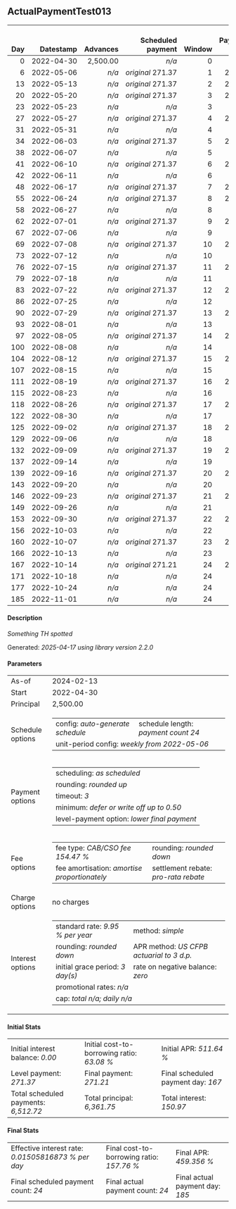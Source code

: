 <h2>ActualPaymentTest013</h2>
<table>
    <thead style="vertical-align: bottom;">
        <th style="text-align: right;">Day</th>
        <th style="text-align: right;">Datestamp</th>
        <th style="text-align: right;">Advances</th>
        <th style="text-align: right;">Scheduled payment</th>
        <th style="text-align: right;">Window</th>
        <th style="text-align: right;">Payment due</th>
        <th style="text-align: right;">Actual payments</th>
        <th style="text-align: right;">Generated payment</th>
        <th style="text-align: right;">Net effect</th>
        <th style="text-align: right;">Payment status</th>
        <th style="text-align: right;">Balance status</th>
        <th style="text-align: right;">Simple interest</th>
        <th style="text-align: right;">New interest</th>
        <th style="text-align: right;">New charges</th>
        <th style="text-align: right;">Principal portion</th>
        <th style="text-align: right;">Fee portion</th>
        <th style="text-align: right;">Interest portion</th>
        <th style="text-align: right;">Charges portion</th>
        <th style="text-align: right;">Fee rebate</th>
        <th style="text-align: right;">Principal balance</th>
        <th style="text-align: right;">Fee balance</th>
        <th style="text-align: right;">Interest balance</th>
        <th style="text-align: right;">Charges balance</th>
        <th style="text-align: right;">Settlement figure</th>
        <th style="text-align: right;">Fee rebate if&nbsp;settled</th>
    </thead>
    <tr style="text-align: right;">
        <td class="ci00">0</td>
        <td class="ci01" style="white-space: nowrap;">2022-04-30</td>
        <td class="ci02">2,500.00</td>
        <td class="ci03" style="white-space: nowrap;"><i>n/a<i></td>
        <td class="ci04">0</td>
        <td class="ci05">0.00</td>
        <td class="ci06"><i>n/a</i></td>
        <td class="ci07"><i>n/a</i></td>
        <td class="ci08">0.00</td>
        <td class="ci09"><i>none&nbsp;scheduled</i></td>
        <td class="ci10">open</td>
        <td class="ci11">0.0000</td>
        <td class="ci12">0.0000</td>
        <td class="ci13"><i>n/a</i></td>
        <td class="ci14">0.00</td>
        <td class="ci15">0.00</td>
        <td class="ci16">0.00</td>
        <td class="ci17">0.00</td>
        <td class="ci18">0.00</td>
        <td class="ci19">2,500.00</td>
        <td class="ci20">3,861.75</td>
        <td class="ci21">0.0000</td>
        <td class="ci22">0.00</td>
        <td class="ci23">6,361.75</td>
        <td class="ci24">3,861.75</td>
    </tr>
    <tr style="text-align: right;">
        <td class="ci00">6</td>
        <td class="ci01" style="white-space: nowrap;">2022-05-06</td>
        <td class="ci02"><i>n/a</i></td>
        <td class="ci03" style="white-space: nowrap;"><i>original</i> 271.37</td>
        <td class="ci04">1</td>
        <td class="ci05">271.37</td>
        <td class="ci06"><i>n/a</i></td>
        <td class="ci07"><i>n/a</i></td>
        <td class="ci08">0.00</td>
        <td class="ci09"><i>missed&nbsp;payment</i></td>
        <td class="ci10">open</td>
        <td class="ci11">10.4054</td>
        <td class="ci12">10.4054</td>
        <td class="ci13"><i>n/a</i></td>
        <td class="ci14">0.00</td>
        <td class="ci15">0.00</td>
        <td class="ci16">0.00</td>
        <td class="ci17">0.00</td>
        <td class="ci18">0.00</td>
        <td class="ci19">2,500.00</td>
        <td class="ci20">3,861.75</td>
        <td class="ci21">10.4054</td>
        <td class="ci22">0.00</td>
        <td class="ci23">2,649.14</td>
        <td class="ci24">3,723.01</td>
    </tr>
    <tr style="text-align: right;">
        <td class="ci00">13</td>
        <td class="ci01" style="white-space: nowrap;">2022-05-13</td>
        <td class="ci02"><i>n/a</i></td>
        <td class="ci03" style="white-space: nowrap;"><i>original</i> 271.37</td>
        <td class="ci04">2</td>
        <td class="ci05">271.37</td>
        <td class="ci06"><i>confirmed</i>&nbsp;271.37</td>
        <td class="ci07"><i>n/a</i></td>
        <td class="ci08">271.37</td>
        <td class="ci09"><i>payment&nbsp;made</i></td>
        <td class="ci10">open</td>
        <td class="ci11">12.1396</td>
        <td class="ci12">12.1396</td>
        <td class="ci13"><i>n/a</i></td>
        <td class="ci14">97.78</td>
        <td class="ci15">151.05</td>
        <td class="ci16">22.54</td>
        <td class="ci17">0.00</td>
        <td class="ci18">0.00</td>
        <td class="ci19">2,402.22</td>
        <td class="ci20">3,710.70</td>
        <td class="ci21">0.0000</td>
        <td class="ci22">0.00</td>
        <td class="ci23">2,551.78</td>
        <td class="ci24">3,561.14</td>
    </tr>
    <tr style="text-align: right;">
        <td class="ci00">20</td>
        <td class="ci01" style="white-space: nowrap;">2022-05-20</td>
        <td class="ci02"><i>n/a</i></td>
        <td class="ci03" style="white-space: nowrap;"><i>original</i> 271.37</td>
        <td class="ci04">3</td>
        <td class="ci05">271.37</td>
        <td class="ci06"><i>n/a</i></td>
        <td class="ci07"><i>n/a</i></td>
        <td class="ci08">0.00</td>
        <td class="ci09"><i>paid&nbsp;later&nbsp;in&nbsp;full</i></td>
        <td class="ci10">open</td>
        <td class="ci11">11.6648</td>
        <td class="ci12">11.6648</td>
        <td class="ci13"><i>n/a</i></td>
        <td class="ci14">0.00</td>
        <td class="ci15">0.00</td>
        <td class="ci16">0.00</td>
        <td class="ci17">0.00</td>
        <td class="ci18">0.00</td>
        <td class="ci19">2,402.22</td>
        <td class="ci20">3,710.70</td>
        <td class="ci21">11.6648</td>
        <td class="ci22">0.00</td>
        <td class="ci23">2,725.31</td>
        <td class="ci24">3,399.27</td>
    </tr>
    <tr style="text-align: right;">
        <td class="ci00">23</td>
        <td class="ci01" style="white-space: nowrap;">2022-05-23</td>
        <td class="ci02"><i>n/a</i></td>
        <td class="ci03" style="white-space: nowrap;"><i>n/a<i></td>
        <td class="ci04">3</td>
        <td class="ci05">0.00</td>
        <td class="ci06"><i>confirmed</i>&nbsp;271.37</td>
        <td class="ci07"><i>n/a</i></td>
        <td class="ci08">271.37</td>
        <td class="ci09"><i>extra&nbsp;payment</i></td>
        <td class="ci10">open</td>
        <td class="ci11">4.9992</td>
        <td class="ci12">4.9992</td>
        <td class="ci13"><i>n/a</i></td>
        <td class="ci14">100.09</td>
        <td class="ci15">154.62</td>
        <td class="ci16">16.66</td>
        <td class="ci17">0.00</td>
        <td class="ci18">0.00</td>
        <td class="ci19">2,302.13</td>
        <td class="ci20">3,556.08</td>
        <td class="ci21">0.0000</td>
        <td class="ci22">0.00</td>
        <td class="ci23">2,528.31</td>
        <td class="ci24">3,329.90</td>
    </tr>
    <tr style="text-align: right;">
        <td class="ci00">27</td>
        <td class="ci01" style="white-space: nowrap;">2022-05-27</td>
        <td class="ci02"><i>n/a</i></td>
        <td class="ci03" style="white-space: nowrap;"><i>original</i> 271.37</td>
        <td class="ci04">4</td>
        <td class="ci05">271.37</td>
        <td class="ci06"><i>n/a</i></td>
        <td class="ci07"><i>n/a</i></td>
        <td class="ci08">0.00</td>
        <td class="ci09"><i>paid&nbsp;later&nbsp;in&nbsp;full</i></td>
        <td class="ci10">open</td>
        <td class="ci11">6.3879</td>
        <td class="ci12">6.3879</td>
        <td class="ci13"><i>n/a</i></td>
        <td class="ci14">0.00</td>
        <td class="ci15">0.00</td>
        <td class="ci16">0.00</td>
        <td class="ci17">0.00</td>
        <td class="ci18">0.00</td>
        <td class="ci19">2,302.13</td>
        <td class="ci20">3,556.08</td>
        <td class="ci21">6.3879</td>
        <td class="ci22">0.00</td>
        <td class="ci23">2,627.19</td>
        <td class="ci24">3,237.40</td>
    </tr>
    <tr style="text-align: right;">
        <td class="ci00">31</td>
        <td class="ci01" style="white-space: nowrap;">2022-05-31</td>
        <td class="ci02"><i>n/a</i></td>
        <td class="ci03" style="white-space: nowrap;"><i>n/a<i></td>
        <td class="ci04">4</td>
        <td class="ci05">0.00</td>
        <td class="ci06"><i>confirmed</i>&nbsp;271.37</td>
        <td class="ci07"><i>n/a</i></td>
        <td class="ci08">271.37</td>
        <td class="ci09"><i>extra&nbsp;payment</i></td>
        <td class="ci10">open</td>
        <td class="ci11">6.3879</td>
        <td class="ci12">6.3879</td>
        <td class="ci13"><i>n/a</i></td>
        <td class="ci14">101.62</td>
        <td class="ci15">156.98</td>
        <td class="ci16">12.77</td>
        <td class="ci17">0.00</td>
        <td class="ci18">0.00</td>
        <td class="ci19">2,200.51</td>
        <td class="ci20">3,399.10</td>
        <td class="ci21">0.0000</td>
        <td class="ci22">0.00</td>
        <td class="ci23">2,454.71</td>
        <td class="ci24">3,144.90</td>
    </tr>
    <tr style="text-align: right;">
        <td class="ci00">34</td>
        <td class="ci01" style="white-space: nowrap;">2022-06-03</td>
        <td class="ci02"><i>n/a</i></td>
        <td class="ci03" style="white-space: nowrap;"><i>original</i> 271.37</td>
        <td class="ci04">5</td>
        <td class="ci05">271.37</td>
        <td class="ci06"><i>n/a</i></td>
        <td class="ci07"><i>n/a</i></td>
        <td class="ci08">0.00</td>
        <td class="ci09"><i>paid&nbsp;later&nbsp;in&nbsp;full</i></td>
        <td class="ci10">open</td>
        <td class="ci11">4.5794</td>
        <td class="ci12">4.5794</td>
        <td class="ci13"><i>n/a</i></td>
        <td class="ci14">0.00</td>
        <td class="ci15">0.00</td>
        <td class="ci16">0.00</td>
        <td class="ci17">0.00</td>
        <td class="ci18">0.00</td>
        <td class="ci19">2,200.51</td>
        <td class="ci20">3,399.10</td>
        <td class="ci21">4.5794</td>
        <td class="ci22">0.00</td>
        <td class="ci23">2,528.65</td>
        <td class="ci24">3,075.53</td>
    </tr>
    <tr style="text-align: right;">
        <td class="ci00">38</td>
        <td class="ci01" style="white-space: nowrap;">2022-06-07</td>
        <td class="ci02"><i>n/a</i></td>
        <td class="ci03" style="white-space: nowrap;"><i>n/a<i></td>
        <td class="ci04">5</td>
        <td class="ci05">0.00</td>
        <td class="ci06"><i>confirmed</i>&nbsp;271.37</td>
        <td class="ci07"><i>n/a</i></td>
        <td class="ci08">271.37</td>
        <td class="ci09"><i>extra&nbsp;payment</i></td>
        <td class="ci10">open</td>
        <td class="ci11">6.1059</td>
        <td class="ci12">6.1059</td>
        <td class="ci13"><i>n/a</i></td>
        <td class="ci14">102.44</td>
        <td class="ci15">158.25</td>
        <td class="ci16">10.68</td>
        <td class="ci17">0.00</td>
        <td class="ci18">0.00</td>
        <td class="ci19">2,098.07</td>
        <td class="ci20">3,240.85</td>
        <td class="ci21">0.0000</td>
        <td class="ci22">0.00</td>
        <td class="ci23">2,355.89</td>
        <td class="ci24">2,983.03</td>
    </tr>
    <tr style="text-align: right;">
        <td class="ci00">41</td>
        <td class="ci01" style="white-space: nowrap;">2022-06-10</td>
        <td class="ci02"><i>n/a</i></td>
        <td class="ci03" style="white-space: nowrap;"><i>original</i> 271.37</td>
        <td class="ci04">6</td>
        <td class="ci05">271.37</td>
        <td class="ci06"><i>n/a</i></td>
        <td class="ci07"><i>n/a</i></td>
        <td class="ci08">0.00</td>
        <td class="ci09"><i>paid&nbsp;later&nbsp;in&nbsp;full</i></td>
        <td class="ci10">open</td>
        <td class="ci11">4.3662</td>
        <td class="ci12">4.3662</td>
        <td class="ci13"><i>n/a</i></td>
        <td class="ci14">0.00</td>
        <td class="ci15">0.00</td>
        <td class="ci16">0.00</td>
        <td class="ci17">0.00</td>
        <td class="ci18">0.00</td>
        <td class="ci19">2,098.07</td>
        <td class="ci20">3,240.85</td>
        <td class="ci21">4.3662</td>
        <td class="ci22">0.00</td>
        <td class="ci23">2,429.62</td>
        <td class="ci24">2,913.66</td>
    </tr>
    <tr style="text-align: right;">
        <td class="ci00">42</td>
        <td class="ci01" style="white-space: nowrap;">2022-06-11</td>
        <td class="ci02"><i>n/a</i></td>
        <td class="ci03" style="white-space: nowrap;"><i>n/a<i></td>
        <td class="ci04">6</td>
        <td class="ci05">0.00</td>
        <td class="ci06"><i>confirmed</i>&nbsp;271.37</td>
        <td class="ci07"><i>n/a</i></td>
        <td class="ci08">271.37</td>
        <td class="ci09"><i>extra&nbsp;payment</i></td>
        <td class="ci10">open</td>
        <td class="ci11">1.4554</td>
        <td class="ci12">1.4554</td>
        <td class="ci13"><i>n/a</i></td>
        <td class="ci14">104.35</td>
        <td class="ci15">161.20</td>
        <td class="ci16">5.82</td>
        <td class="ci17">0.00</td>
        <td class="ci18">0.00</td>
        <td class="ci19">1,993.72</td>
        <td class="ci20">3,079.65</td>
        <td class="ci21">0.0000</td>
        <td class="ci22">0.00</td>
        <td class="ci23">2,182.83</td>
        <td class="ci24">2,890.54</td>
    </tr>
    <tr style="text-align: right;">
        <td class="ci00">48</td>
        <td class="ci01" style="white-space: nowrap;">2022-06-17</td>
        <td class="ci02"><i>n/a</i></td>
        <td class="ci03" style="white-space: nowrap;"><i>original</i> 271.37</td>
        <td class="ci04">7</td>
        <td class="ci05">271.37</td>
        <td class="ci06"><i>n/a</i></td>
        <td class="ci07"><i>n/a</i></td>
        <td class="ci08">0.00</td>
        <td class="ci09"><i>missed&nbsp;payment</i></td>
        <td class="ci10">open</td>
        <td class="ci11">8.2981</td>
        <td class="ci12">8.2981</td>
        <td class="ci13"><i>n/a</i></td>
        <td class="ci14">0.00</td>
        <td class="ci15">0.00</td>
        <td class="ci16">0.00</td>
        <td class="ci17">0.00</td>
        <td class="ci18">0.00</td>
        <td class="ci19">1,993.72</td>
        <td class="ci20">3,079.65</td>
        <td class="ci21">8.2981</td>
        <td class="ci22">0.00</td>
        <td class="ci23">2,329.87</td>
        <td class="ci24">2,751.79</td>
    </tr>
    <tr style="text-align: right;">
        <td class="ci00">55</td>
        <td class="ci01" style="white-space: nowrap;">2022-06-24</td>
        <td class="ci02"><i>n/a</i></td>
        <td class="ci03" style="white-space: nowrap;"><i>original</i> 271.37</td>
        <td class="ci04">8</td>
        <td class="ci05">271.37</td>
        <td class="ci06"><i>n/a</i></td>
        <td class="ci07"><i>n/a</i></td>
        <td class="ci08">0.00</td>
        <td class="ci09"><i>paid&nbsp;later&nbsp;in&nbsp;full</i></td>
        <td class="ci10">open</td>
        <td class="ci11">9.6811</td>
        <td class="ci12">9.6811</td>
        <td class="ci13"><i>n/a</i></td>
        <td class="ci14">0.00</td>
        <td class="ci15">0.00</td>
        <td class="ci16">0.00</td>
        <td class="ci17">0.00</td>
        <td class="ci18">0.00</td>
        <td class="ci19">1,993.72</td>
        <td class="ci20">3,079.65</td>
        <td class="ci21">17.9792</td>
        <td class="ci22">0.00</td>
        <td class="ci23">2,501.42</td>
        <td class="ci24">2,589.92</td>
    </tr>
    <tr style="text-align: right;">
        <td class="ci00">58</td>
        <td class="ci01" style="white-space: nowrap;">2022-06-27</td>
        <td class="ci02"><i>n/a</i></td>
        <td class="ci03" style="white-space: nowrap;"><i>n/a<i></td>
        <td class="ci04">8</td>
        <td class="ci05">0.00</td>
        <td class="ci06"><i>confirmed</i>&nbsp;271.37</td>
        <td class="ci07"><i>n/a</i></td>
        <td class="ci08">271.37</td>
        <td class="ci09"><i>extra&nbsp;payment</i></td>
        <td class="ci10">open</td>
        <td class="ci11">4.1490</td>
        <td class="ci12">4.1490</td>
        <td class="ci13"><i>n/a</i></td>
        <td class="ci14">97.94</td>
        <td class="ci15">151.31</td>
        <td class="ci16">22.12</td>
        <td class="ci17">0.00</td>
        <td class="ci18">0.00</td>
        <td class="ci19">1,895.78</td>
        <td class="ci20">2,928.34</td>
        <td class="ci21">0.0000</td>
        <td class="ci22">0.00</td>
        <td class="ci23">2,303.57</td>
        <td class="ci24">2,520.55</td>
    </tr>
    <tr style="text-align: right;">
        <td class="ci00">62</td>
        <td class="ci01" style="white-space: nowrap;">2022-07-01</td>
        <td class="ci02"><i>n/a</i></td>
        <td class="ci03" style="white-space: nowrap;"><i>original</i> 271.37</td>
        <td class="ci04">9</td>
        <td class="ci05">271.37</td>
        <td class="ci06"><i>n/a</i></td>
        <td class="ci07"><i>n/a</i></td>
        <td class="ci08">0.00</td>
        <td class="ci09"><i>paid&nbsp;later&nbsp;in&nbsp;full</i></td>
        <td class="ci10">open</td>
        <td class="ci11">5.2603</td>
        <td class="ci12">5.2603</td>
        <td class="ci13"><i>n/a</i></td>
        <td class="ci14">0.00</td>
        <td class="ci15">0.00</td>
        <td class="ci16">0.00</td>
        <td class="ci17">0.00</td>
        <td class="ci18">0.00</td>
        <td class="ci19">1,895.78</td>
        <td class="ci20">2,928.34</td>
        <td class="ci21">5.2603</td>
        <td class="ci22">0.00</td>
        <td class="ci23">2,401.33</td>
        <td class="ci24">2,428.05</td>
    </tr>
    <tr style="text-align: right;">
        <td class="ci00">67</td>
        <td class="ci01" style="white-space: nowrap;">2022-07-06</td>
        <td class="ci02"><i>n/a</i></td>
        <td class="ci03" style="white-space: nowrap;"><i>n/a<i></td>
        <td class="ci04">9</td>
        <td class="ci05">0.00</td>
        <td class="ci06"><i>confirmed</i>&nbsp;271.37</td>
        <td class="ci07"><i>n/a</i></td>
        <td class="ci08">271.37</td>
        <td class="ci09"><i>extra&nbsp;payment</i></td>
        <td class="ci10">open</td>
        <td class="ci11">6.5753</td>
        <td class="ci12">6.5753</td>
        <td class="ci13"><i>n/a</i></td>
        <td class="ci14">101.99</td>
        <td class="ci15">157.55</td>
        <td class="ci16">11.83</td>
        <td class="ci17">0.00</td>
        <td class="ci18">0.00</td>
        <td class="ci19">1,793.79</td>
        <td class="ci20">2,770.79</td>
        <td class="ci21">0.0000</td>
        <td class="ci22">0.00</td>
        <td class="ci23">2,252.15</td>
        <td class="ci24">2,312.43</td>
    </tr>
    <tr style="text-align: right;">
        <td class="ci00">69</td>
        <td class="ci01" style="white-space: nowrap;">2022-07-08</td>
        <td class="ci02"><i>n/a</i></td>
        <td class="ci03" style="white-space: nowrap;"><i>original</i> 271.37</td>
        <td class="ci04">10</td>
        <td class="ci05">271.37</td>
        <td class="ci06"><i>n/a</i></td>
        <td class="ci07"><i>n/a</i></td>
        <td class="ci08">0.00</td>
        <td class="ci09"><i>paid&nbsp;later&nbsp;in&nbsp;full</i></td>
        <td class="ci10">open</td>
        <td class="ci11">2.4886</td>
        <td class="ci12">2.4886</td>
        <td class="ci13"><i>n/a</i></td>
        <td class="ci14">0.00</td>
        <td class="ci15">0.00</td>
        <td class="ci16">0.00</td>
        <td class="ci17">0.00</td>
        <td class="ci18">0.00</td>
        <td class="ci19">1,793.79</td>
        <td class="ci20">2,770.79</td>
        <td class="ci21">2.4886</td>
        <td class="ci22">0.00</td>
        <td class="ci23">2,300.88</td>
        <td class="ci24">2,266.18</td>
    </tr>
    <tr style="text-align: right;">
        <td class="ci00">73</td>
        <td class="ci01" style="white-space: nowrap;">2022-07-12</td>
        <td class="ci02"><i>n/a</i></td>
        <td class="ci03" style="white-space: nowrap;"><i>n/a<i></td>
        <td class="ci04">10</td>
        <td class="ci05">0.00</td>
        <td class="ci06"><i>confirmed</i>&nbsp;271.37</td>
        <td class="ci07"><i>n/a</i></td>
        <td class="ci08">271.37</td>
        <td class="ci09"><i>extra&nbsp;payment</i></td>
        <td class="ci10">open</td>
        <td class="ci11">4.9773</td>
        <td class="ci12">4.9773</td>
        <td class="ci13"><i>n/a</i></td>
        <td class="ci14">103.70</td>
        <td class="ci15">160.21</td>
        <td class="ci16">7.46</td>
        <td class="ci17">0.00</td>
        <td class="ci18">0.00</td>
        <td class="ci19">1,690.09</td>
        <td class="ci20">2,610.58</td>
        <td class="ci21">0.0000</td>
        <td class="ci22">0.00</td>
        <td class="ci23">2,126.99</td>
        <td class="ci24">2,173.68</td>
    </tr>
    <tr style="text-align: right;">
        <td class="ci00">76</td>
        <td class="ci01" style="white-space: nowrap;">2022-07-15</td>
        <td class="ci02"><i>n/a</i></td>
        <td class="ci03" style="white-space: nowrap;"><i>original</i> 271.37</td>
        <td class="ci04">11</td>
        <td class="ci05">271.37</td>
        <td class="ci06"><i>n/a</i></td>
        <td class="ci07"><i>n/a</i></td>
        <td class="ci08">0.00</td>
        <td class="ci09"><i>paid&nbsp;later&nbsp;in&nbsp;full</i></td>
        <td class="ci10">open</td>
        <td class="ci11">3.5171</td>
        <td class="ci12">3.5171</td>
        <td class="ci13"><i>n/a</i></td>
        <td class="ci14">0.00</td>
        <td class="ci15">0.00</td>
        <td class="ci16">0.00</td>
        <td class="ci17">0.00</td>
        <td class="ci18">0.00</td>
        <td class="ci19">1,690.09</td>
        <td class="ci20">2,610.58</td>
        <td class="ci21">3.5171</td>
        <td class="ci22">0.00</td>
        <td class="ci23">2,199.87</td>
        <td class="ci24">2,104.31</td>
    </tr>
    <tr style="text-align: right;">
        <td class="ci00">79</td>
        <td class="ci01" style="white-space: nowrap;">2022-07-18</td>
        <td class="ci02"><i>n/a</i></td>
        <td class="ci03" style="white-space: nowrap;"><i>n/a<i></td>
        <td class="ci04">11</td>
        <td class="ci05">0.00</td>
        <td class="ci06"><i>confirmed</i>&nbsp;271.37</td>
        <td class="ci07"><i>n/a</i></td>
        <td class="ci08">271.37</td>
        <td class="ci09"><i>extra&nbsp;payment</i></td>
        <td class="ci10">open</td>
        <td class="ci11">3.5171</td>
        <td class="ci12">3.5171</td>
        <td class="ci13"><i>n/a</i></td>
        <td class="ci14">103.87</td>
        <td class="ci15">160.47</td>
        <td class="ci16">7.03</td>
        <td class="ci17">0.00</td>
        <td class="ci18">0.00</td>
        <td class="ci19">1,586.22</td>
        <td class="ci20">2,450.11</td>
        <td class="ci21">0.0000</td>
        <td class="ci22">0.00</td>
        <td class="ci23">2,001.39</td>
        <td class="ci24">2,034.94</td>
    </tr>
    <tr style="text-align: right;">
        <td class="ci00">83</td>
        <td class="ci01" style="white-space: nowrap;">2022-07-22</td>
        <td class="ci02"><i>n/a</i></td>
        <td class="ci03" style="white-space: nowrap;"><i>original</i> 271.37</td>
        <td class="ci04">12</td>
        <td class="ci05">271.37</td>
        <td class="ci06"><i>n/a</i></td>
        <td class="ci07"><i>n/a</i></td>
        <td class="ci08">0.00</td>
        <td class="ci09"><i>paid&nbsp;later&nbsp;in&nbsp;full</i></td>
        <td class="ci10">open</td>
        <td class="ci11">4.4013</td>
        <td class="ci12">4.4013</td>
        <td class="ci13"><i>n/a</i></td>
        <td class="ci14">0.00</td>
        <td class="ci15">0.00</td>
        <td class="ci16">0.00</td>
        <td class="ci17">0.00</td>
        <td class="ci18">0.00</td>
        <td class="ci19">1,586.22</td>
        <td class="ci20">2,450.11</td>
        <td class="ci21">4.4013</td>
        <td class="ci22">0.00</td>
        <td class="ci23">2,098.29</td>
        <td class="ci24">1,942.44</td>
    </tr>
    <tr style="text-align: right;">
        <td class="ci00">86</td>
        <td class="ci01" style="white-space: nowrap;">2022-07-25</td>
        <td class="ci02"><i>n/a</i></td>
        <td class="ci03" style="white-space: nowrap;"><i>n/a<i></td>
        <td class="ci04">12</td>
        <td class="ci05">0.00</td>
        <td class="ci06"><i>confirmed</i>&nbsp;271.37</td>
        <td class="ci07"><i>n/a</i></td>
        <td class="ci08">271.37</td>
        <td class="ci09"><i>extra&nbsp;payment</i></td>
        <td class="ci10">open</td>
        <td class="ci11">3.3009</td>
        <td class="ci12">3.3009</td>
        <td class="ci13"><i>n/a</i></td>
        <td class="ci14">103.61</td>
        <td class="ci15">160.06</td>
        <td class="ci16">7.70</td>
        <td class="ci17">0.00</td>
        <td class="ci18">0.00</td>
        <td class="ci19">1,482.61</td>
        <td class="ci20">2,290.05</td>
        <td class="ci21">0.0000</td>
        <td class="ci22">0.00</td>
        <td class="ci23">1,899.59</td>
        <td class="ci24">1,873.07</td>
    </tr>
    <tr style="text-align: right;">
        <td class="ci00">90</td>
        <td class="ci01" style="white-space: nowrap;">2022-07-29</td>
        <td class="ci02"><i>n/a</i></td>
        <td class="ci03" style="white-space: nowrap;"><i>original</i> 271.37</td>
        <td class="ci04">13</td>
        <td class="ci05">271.37</td>
        <td class="ci06"><i>n/a</i></td>
        <td class="ci07"><i>n/a</i></td>
        <td class="ci08">0.00</td>
        <td class="ci09"><i>paid&nbsp;later&nbsp;in&nbsp;full</i></td>
        <td class="ci10">open</td>
        <td class="ci11">4.1137</td>
        <td class="ci12">4.1137</td>
        <td class="ci13"><i>n/a</i></td>
        <td class="ci14">0.00</td>
        <td class="ci15">0.00</td>
        <td class="ci16">0.00</td>
        <td class="ci17">0.00</td>
        <td class="ci18">0.00</td>
        <td class="ci19">1,482.61</td>
        <td class="ci20">2,290.05</td>
        <td class="ci21">4.1137</td>
        <td class="ci22">0.00</td>
        <td class="ci23">1,996.20</td>
        <td class="ci24">1,780.57</td>
    </tr>
    <tr style="text-align: right;">
        <td class="ci00">93</td>
        <td class="ci01" style="white-space: nowrap;">2022-08-01</td>
        <td class="ci02"><i>n/a</i></td>
        <td class="ci03" style="white-space: nowrap;"><i>n/a<i></td>
        <td class="ci04">13</td>
        <td class="ci05">0.00</td>
        <td class="ci06"><i>confirmed</i>&nbsp;271.37</td>
        <td class="ci07"><i>n/a</i></td>
        <td class="ci08">271.37</td>
        <td class="ci09"><i>extra&nbsp;payment</i></td>
        <td class="ci10">open</td>
        <td class="ci11">3.0853</td>
        <td class="ci12">3.0853</td>
        <td class="ci13"><i>n/a</i></td>
        <td class="ci14">103.81</td>
        <td class="ci15">160.37</td>
        <td class="ci16">7.19</td>
        <td class="ci17">0.00</td>
        <td class="ci18">0.00</td>
        <td class="ci19">1,378.80</td>
        <td class="ci20">2,129.68</td>
        <td class="ci21">0.0000</td>
        <td class="ci22">0.00</td>
        <td class="ci23">1,797.28</td>
        <td class="ci24">1,711.20</td>
    </tr>
    <tr style="text-align: right;">
        <td class="ci00">97</td>
        <td class="ci01" style="white-space: nowrap;">2022-08-05</td>
        <td class="ci02"><i>n/a</i></td>
        <td class="ci03" style="white-space: nowrap;"><i>original</i> 271.37</td>
        <td class="ci04">14</td>
        <td class="ci05">271.37</td>
        <td class="ci06"><i>n/a</i></td>
        <td class="ci07"><i>n/a</i></td>
        <td class="ci08">0.00</td>
        <td class="ci09"><i>paid&nbsp;later&nbsp;in&nbsp;full</i></td>
        <td class="ci10">open</td>
        <td class="ci11">3.8257</td>
        <td class="ci12">3.8257</td>
        <td class="ci13"><i>n/a</i></td>
        <td class="ci14">0.00</td>
        <td class="ci15">0.00</td>
        <td class="ci16">0.00</td>
        <td class="ci17">0.00</td>
        <td class="ci18">0.00</td>
        <td class="ci19">1,378.80</td>
        <td class="ci20">2,129.68</td>
        <td class="ci21">3.8257</td>
        <td class="ci22">0.00</td>
        <td class="ci23">1,893.60</td>
        <td class="ci24">1,618.70</td>
    </tr>
    <tr style="text-align: right;">
        <td class="ci00">100</td>
        <td class="ci01" style="white-space: nowrap;">2022-08-08</td>
        <td class="ci02"><i>n/a</i></td>
        <td class="ci03" style="white-space: nowrap;"><i>n/a<i></td>
        <td class="ci04">14</td>
        <td class="ci05">0.00</td>
        <td class="ci06"><i>confirmed</i>&nbsp;276.37</td>
        <td class="ci07"><i>n/a</i></td>
        <td class="ci08">276.37</td>
        <td class="ci09"><i>extra&nbsp;payment</i></td>
        <td class="ci10">open</td>
        <td class="ci11">2.8693</td>
        <td class="ci12">2.8693</td>
        <td class="ci13"><i>n/a</i></td>
        <td class="ci14">105.97</td>
        <td class="ci15">163.71</td>
        <td class="ci16">6.69</td>
        <td class="ci17">0.00</td>
        <td class="ci18">0.00</td>
        <td class="ci19">1,272.83</td>
        <td class="ci20">1,965.97</td>
        <td class="ci21">0.0000</td>
        <td class="ci22">0.00</td>
        <td class="ci23">1,689.47</td>
        <td class="ci24">1,549.33</td>
    </tr>
    <tr style="text-align: right;">
        <td class="ci00">104</td>
        <td class="ci01" style="white-space: nowrap;">2022-08-12</td>
        <td class="ci02"><i>n/a</i></td>
        <td class="ci03" style="white-space: nowrap;"><i>original</i> 271.37</td>
        <td class="ci04">15</td>
        <td class="ci05">271.37</td>
        <td class="ci06"><i>n/a</i></td>
        <td class="ci07"><i>n/a</i></td>
        <td class="ci08">0.00</td>
        <td class="ci09"><i>paid&nbsp;later&nbsp;in&nbsp;full</i></td>
        <td class="ci10">open</td>
        <td class="ci11">3.5316</td>
        <td class="ci12">3.5316</td>
        <td class="ci13"><i>n/a</i></td>
        <td class="ci14">0.00</td>
        <td class="ci15">0.00</td>
        <td class="ci16">0.00</td>
        <td class="ci17">0.00</td>
        <td class="ci18">0.00</td>
        <td class="ci19">1,272.83</td>
        <td class="ci20">1,965.97</td>
        <td class="ci21">3.5316</td>
        <td class="ci22">0.00</td>
        <td class="ci23">1,785.50</td>
        <td class="ci24">1,456.83</td>
    </tr>
    <tr style="text-align: right;">
        <td class="ci00">107</td>
        <td class="ci01" style="white-space: nowrap;">2022-08-15</td>
        <td class="ci02"><i>n/a</i></td>
        <td class="ci03" style="white-space: nowrap;"><i>n/a<i></td>
        <td class="ci04">15</td>
        <td class="ci05">0.00</td>
        <td class="ci06"><i>confirmed</i>&nbsp;278.38</td>
        <td class="ci07"><i>n/a</i></td>
        <td class="ci08">278.38</td>
        <td class="ci09"><i>extra&nbsp;payment</i></td>
        <td class="ci10">open</td>
        <td class="ci11">2.6487</td>
        <td class="ci12">2.6487</td>
        <td class="ci13"><i>n/a</i></td>
        <td class="ci14">106.96</td>
        <td class="ci15">165.24</td>
        <td class="ci16">6.18</td>
        <td class="ci17">0.00</td>
        <td class="ci18">0.00</td>
        <td class="ci19">1,165.87</td>
        <td class="ci20">1,800.73</td>
        <td class="ci21">0.0000</td>
        <td class="ci22">0.00</td>
        <td class="ci23">1,579.14</td>
        <td class="ci24">1,387.46</td>
    </tr>
    <tr style="text-align: right;">
        <td class="ci00">111</td>
        <td class="ci01" style="white-space: nowrap;">2022-08-19</td>
        <td class="ci02"><i>n/a</i></td>
        <td class="ci03" style="white-space: nowrap;"><i>original</i> 271.37</td>
        <td class="ci04">16</td>
        <td class="ci05">271.37</td>
        <td class="ci06"><i>n/a</i></td>
        <td class="ci07"><i>n/a</i></td>
        <td class="ci08">0.00</td>
        <td class="ci09"><i>paid&nbsp;later&nbsp;in&nbsp;full</i></td>
        <td class="ci10">open</td>
        <td class="ci11">3.2348</td>
        <td class="ci12">3.2348</td>
        <td class="ci13"><i>n/a</i></td>
        <td class="ci14">0.00</td>
        <td class="ci15">0.00</td>
        <td class="ci16">0.00</td>
        <td class="ci17">0.00</td>
        <td class="ci18">0.00</td>
        <td class="ci19">1,165.87</td>
        <td class="ci20">1,800.73</td>
        <td class="ci21">3.2348</td>
        <td class="ci22">0.00</td>
        <td class="ci23">1,674.87</td>
        <td class="ci24">1,294.96</td>
    </tr>
    <tr style="text-align: right;">
        <td class="ci00">115</td>
        <td class="ci01" style="white-space: nowrap;">2022-08-23</td>
        <td class="ci02"><i>n/a</i></td>
        <td class="ci03" style="white-space: nowrap;"><i>n/a<i></td>
        <td class="ci04">16</td>
        <td class="ci05">0.00</td>
        <td class="ci06"><i>confirmed</i>&nbsp;278.38</td>
        <td class="ci07"><i>n/a</i></td>
        <td class="ci08">278.38</td>
        <td class="ci09"><i>extra&nbsp;payment</i></td>
        <td class="ci10">open</td>
        <td class="ci11">3.2348</td>
        <td class="ci12">3.2348</td>
        <td class="ci13"><i>n/a</i></td>
        <td class="ci14">106.85</td>
        <td class="ci15">165.07</td>
        <td class="ci16">6.46</td>
        <td class="ci17">0.00</td>
        <td class="ci18">0.00</td>
        <td class="ci19">1,059.02</td>
        <td class="ci20">1,635.66</td>
        <td class="ci21">0.0000</td>
        <td class="ci22">0.00</td>
        <td class="ci23">1,492.21</td>
        <td class="ci24">1,202.47</td>
    </tr>
    <tr style="text-align: right;">
        <td class="ci00">118</td>
        <td class="ci01" style="white-space: nowrap;">2022-08-26</td>
        <td class="ci02"><i>n/a</i></td>
        <td class="ci03" style="white-space: nowrap;"><i>original</i> 271.37</td>
        <td class="ci04">17</td>
        <td class="ci05">271.37</td>
        <td class="ci06"><i>n/a</i></td>
        <td class="ci07"><i>n/a</i></td>
        <td class="ci08">0.00</td>
        <td class="ci09"><i>paid&nbsp;later&nbsp;in&nbsp;full</i></td>
        <td class="ci10">open</td>
        <td class="ci11">2.2037</td>
        <td class="ci12">2.2037</td>
        <td class="ci13"><i>n/a</i></td>
        <td class="ci14">0.00</td>
        <td class="ci15">0.00</td>
        <td class="ci16">0.00</td>
        <td class="ci17">0.00</td>
        <td class="ci18">0.00</td>
        <td class="ci19">1,059.02</td>
        <td class="ci20">1,635.66</td>
        <td class="ci21">2.2037</td>
        <td class="ci22">0.00</td>
        <td class="ci23">1,563.79</td>
        <td class="ci24">1,133.09</td>
    </tr>
    <tr style="text-align: right;">
        <td class="ci00">122</td>
        <td class="ci01" style="white-space: nowrap;">2022-08-30</td>
        <td class="ci02"><i>n/a</i></td>
        <td class="ci03" style="white-space: nowrap;"><i>n/a<i></td>
        <td class="ci04">17</td>
        <td class="ci05">0.00</td>
        <td class="ci06"><i>confirmed</i>&nbsp;278.38</td>
        <td class="ci07"><i>n/a</i></td>
        <td class="ci08">278.38</td>
        <td class="ci09"><i>extra&nbsp;payment</i></td>
        <td class="ci10">open</td>
        <td class="ci11">2.9383</td>
        <td class="ci12">2.9383</td>
        <td class="ci13"><i>n/a</i></td>
        <td class="ci14">107.37</td>
        <td class="ci15">165.87</td>
        <td class="ci16">5.14</td>
        <td class="ci17">0.00</td>
        <td class="ci18">0.00</td>
        <td class="ci19">951.65</td>
        <td class="ci20">1,469.79</td>
        <td class="ci21">0.0000</td>
        <td class="ci22">0.00</td>
        <td class="ci23">1,380.84</td>
        <td class="ci24">1,040.60</td>
    </tr>
    <tr style="text-align: right;">
        <td class="ci00">125</td>
        <td class="ci01" style="white-space: nowrap;">2022-09-02</td>
        <td class="ci02"><i>n/a</i></td>
        <td class="ci03" style="white-space: nowrap;"><i>original</i> 271.37</td>
        <td class="ci04">18</td>
        <td class="ci05">271.37</td>
        <td class="ci06"><i>n/a</i></td>
        <td class="ci07"><i>n/a</i></td>
        <td class="ci08">0.00</td>
        <td class="ci09"><i>paid&nbsp;later&nbsp;in&nbsp;full</i></td>
        <td class="ci10">open</td>
        <td class="ci11">1.9803</td>
        <td class="ci12">1.9803</td>
        <td class="ci13"><i>n/a</i></td>
        <td class="ci14">0.00</td>
        <td class="ci15">0.00</td>
        <td class="ci16">0.00</td>
        <td class="ci17">0.00</td>
        <td class="ci18">0.00</td>
        <td class="ci19">951.65</td>
        <td class="ci20">1,469.79</td>
        <td class="ci21">1.9803</td>
        <td class="ci22">0.00</td>
        <td class="ci23">1,452.20</td>
        <td class="ci24">971.22</td>
    </tr>
    <tr style="text-align: right;">
        <td class="ci00">129</td>
        <td class="ci01" style="white-space: nowrap;">2022-09-06</td>
        <td class="ci02"><i>n/a</i></td>
        <td class="ci03" style="white-space: nowrap;"><i>n/a<i></td>
        <td class="ci04">18</td>
        <td class="ci05">0.00</td>
        <td class="ci06"><i>confirmed</i>&nbsp;278.38</td>
        <td class="ci07"><i>n/a</i></td>
        <td class="ci08">278.38</td>
        <td class="ci09"><i>extra&nbsp;payment</i></td>
        <td class="ci10">open</td>
        <td class="ci11">2.6404</td>
        <td class="ci12">2.6404</td>
        <td class="ci13"><i>n/a</i></td>
        <td class="ci14">107.58</td>
        <td class="ci15">166.18</td>
        <td class="ci16">4.62</td>
        <td class="ci17">0.00</td>
        <td class="ci18">0.00</td>
        <td class="ci19">844.07</td>
        <td class="ci20">1,303.61</td>
        <td class="ci21">0.0000</td>
        <td class="ci22">0.00</td>
        <td class="ci23">1,268.95</td>
        <td class="ci24">878.73</td>
    </tr>
    <tr style="text-align: right;">
        <td class="ci00">132</td>
        <td class="ci01" style="white-space: nowrap;">2022-09-09</td>
        <td class="ci02"><i>n/a</i></td>
        <td class="ci03" style="white-space: nowrap;"><i>original</i> 271.37</td>
        <td class="ci04">19</td>
        <td class="ci05">271.37</td>
        <td class="ci06"><i>n/a</i></td>
        <td class="ci07"><i>n/a</i></td>
        <td class="ci08">0.00</td>
        <td class="ci09"><i>paid&nbsp;later&nbsp;in&nbsp;full</i></td>
        <td class="ci10">open</td>
        <td class="ci11">1.7564</td>
        <td class="ci12">1.7564</td>
        <td class="ci13"><i>n/a</i></td>
        <td class="ci14">0.00</td>
        <td class="ci15">0.00</td>
        <td class="ci16">0.00</td>
        <td class="ci17">0.00</td>
        <td class="ci18">0.00</td>
        <td class="ci19">844.07</td>
        <td class="ci20">1,303.61</td>
        <td class="ci21">1.7564</td>
        <td class="ci22">0.00</td>
        <td class="ci23">1,340.08</td>
        <td class="ci24">809.35</td>
    </tr>
    <tr style="text-align: right;">
        <td class="ci00">137</td>
        <td class="ci01" style="white-space: nowrap;">2022-09-14</td>
        <td class="ci02"><i>n/a</i></td>
        <td class="ci03" style="white-space: nowrap;"><i>n/a<i></td>
        <td class="ci04">19</td>
        <td class="ci05">0.00</td>
        <td class="ci06"><i>confirmed</i>&nbsp;278.38</td>
        <td class="ci07"><i>n/a</i></td>
        <td class="ci08">278.38</td>
        <td class="ci09"><i>extra&nbsp;payment</i></td>
        <td class="ci10">open</td>
        <td class="ci11">2.9273</td>
        <td class="ci12">2.9273</td>
        <td class="ci13"><i>n/a</i></td>
        <td class="ci14">107.55</td>
        <td class="ci15">166.15</td>
        <td class="ci16">4.68</td>
        <td class="ci17">0.00</td>
        <td class="ci18">0.00</td>
        <td class="ci19">736.52</td>
        <td class="ci20">1,137.46</td>
        <td class="ci21">0.0000</td>
        <td class="ci22">0.00</td>
        <td class="ci23">1,180.25</td>
        <td class="ci24">693.73</td>
    </tr>
    <tr style="text-align: right;">
        <td class="ci00">139</td>
        <td class="ci01" style="white-space: nowrap;">2022-09-16</td>
        <td class="ci02"><i>n/a</i></td>
        <td class="ci03" style="white-space: nowrap;"><i>original</i> 271.37</td>
        <td class="ci04">20</td>
        <td class="ci05">271.37</td>
        <td class="ci06"><i>n/a</i></td>
        <td class="ci07"><i>n/a</i></td>
        <td class="ci08">0.00</td>
        <td class="ci09"><i>paid&nbsp;later&nbsp;in&nbsp;full</i></td>
        <td class="ci10">open</td>
        <td class="ci11">1.0217</td>
        <td class="ci12">1.0217</td>
        <td class="ci13"><i>n/a</i></td>
        <td class="ci14">0.00</td>
        <td class="ci15">0.00</td>
        <td class="ci16">0.00</td>
        <td class="ci17">0.00</td>
        <td class="ci18">0.00</td>
        <td class="ci19">736.52</td>
        <td class="ci20">1,137.46</td>
        <td class="ci21">1.0217</td>
        <td class="ci22">0.00</td>
        <td class="ci23">1,227.52</td>
        <td class="ci24">647.48</td>
    </tr>
    <tr style="text-align: right;">
        <td class="ci00">143</td>
        <td class="ci01" style="white-space: nowrap;">2022-09-20</td>
        <td class="ci02"><i>n/a</i></td>
        <td class="ci03" style="white-space: nowrap;"><i>n/a<i></td>
        <td class="ci04">20</td>
        <td class="ci05">0.00</td>
        <td class="ci06"><i>confirmed</i>&nbsp;278.38</td>
        <td class="ci07"><i>n/a</i></td>
        <td class="ci08">278.38</td>
        <td class="ci09"><i>extra&nbsp;payment</i></td>
        <td class="ci10">open</td>
        <td class="ci11">2.0434</td>
        <td class="ci12">2.0434</td>
        <td class="ci13"><i>n/a</i></td>
        <td class="ci14">108.19</td>
        <td class="ci15">167.13</td>
        <td class="ci16">3.06</td>
        <td class="ci17">0.00</td>
        <td class="ci18">0.00</td>
        <td class="ci19">628.33</td>
        <td class="ci20">970.33</td>
        <td class="ci21">0.0000</td>
        <td class="ci22">0.00</td>
        <td class="ci23">1,043.67</td>
        <td class="ci24">554.99</td>
    </tr>
    <tr style="text-align: right;">
        <td class="ci00">146</td>
        <td class="ci01" style="white-space: nowrap;">2022-09-23</td>
        <td class="ci02"><i>n/a</i></td>
        <td class="ci03" style="white-space: nowrap;"><i>original</i> 271.37</td>
        <td class="ci04">21</td>
        <td class="ci05">271.37</td>
        <td class="ci06"><i>n/a</i></td>
        <td class="ci07"><i>n/a</i></td>
        <td class="ci08">0.00</td>
        <td class="ci09"><i>paid&nbsp;later&nbsp;in&nbsp;full</i></td>
        <td class="ci10">open</td>
        <td class="ci11">1.3074</td>
        <td class="ci12">1.3074</td>
        <td class="ci13"><i>n/a</i></td>
        <td class="ci14">0.00</td>
        <td class="ci15">0.00</td>
        <td class="ci16">0.00</td>
        <td class="ci17">0.00</td>
        <td class="ci18">0.00</td>
        <td class="ci19">628.33</td>
        <td class="ci20">970.33</td>
        <td class="ci21">1.3074</td>
        <td class="ci22">0.00</td>
        <td class="ci23">1,114.35</td>
        <td class="ci24">485.61</td>
    </tr>
    <tr style="text-align: right;">
        <td class="ci00">149</td>
        <td class="ci01" style="white-space: nowrap;">2022-09-26</td>
        <td class="ci02"><i>n/a</i></td>
        <td class="ci03" style="white-space: nowrap;"><i>n/a<i></td>
        <td class="ci04">21</td>
        <td class="ci05">0.00</td>
        <td class="ci06"><i>confirmed</i>&nbsp;278.38</td>
        <td class="ci07"><i>n/a</i></td>
        <td class="ci08">278.38</td>
        <td class="ci09"><i>extra&nbsp;payment</i></td>
        <td class="ci10">open</td>
        <td class="ci11">1.3074</td>
        <td class="ci12">1.3074</td>
        <td class="ci13"><i>n/a</i></td>
        <td class="ci14">108.37</td>
        <td class="ci15">167.40</td>
        <td class="ci16">2.61</td>
        <td class="ci17">0.00</td>
        <td class="ci18">0.00</td>
        <td class="ci19">519.96</td>
        <td class="ci20">802.93</td>
        <td class="ci21">0.0000</td>
        <td class="ci22">0.00</td>
        <td class="ci23">906.65</td>
        <td class="ci24">416.24</td>
    </tr>
    <tr style="text-align: right;">
        <td class="ci00">153</td>
        <td class="ci01" style="white-space: nowrap;">2022-09-30</td>
        <td class="ci02"><i>n/a</i></td>
        <td class="ci03" style="white-space: nowrap;"><i>original</i> 271.37</td>
        <td class="ci04">22</td>
        <td class="ci05">271.37</td>
        <td class="ci06"><i>n/a</i></td>
        <td class="ci07"><i>n/a</i></td>
        <td class="ci08">0.00</td>
        <td class="ci09"><i>paid&nbsp;later&nbsp;in&nbsp;full</i></td>
        <td class="ci10">open</td>
        <td class="ci11">1.4425</td>
        <td class="ci12">1.4425</td>
        <td class="ci13"><i>n/a</i></td>
        <td class="ci14">0.00</td>
        <td class="ci15">0.00</td>
        <td class="ci16">0.00</td>
        <td class="ci17">0.00</td>
        <td class="ci18">0.00</td>
        <td class="ci19">519.96</td>
        <td class="ci20">802.93</td>
        <td class="ci21">1.4425</td>
        <td class="ci22">0.00</td>
        <td class="ci23">1,000.59</td>
        <td class="ci24">323.74</td>
    </tr>
    <tr style="text-align: right;">
        <td class="ci00">156</td>
        <td class="ci01" style="white-space: nowrap;">2022-10-03</td>
        <td class="ci02"><i>n/a</i></td>
        <td class="ci03" style="white-space: nowrap;"><i>n/a<i></td>
        <td class="ci04">22</td>
        <td class="ci05">0.00</td>
        <td class="ci06"><i>confirmed</i>&nbsp;278.38</td>
        <td class="ci07"><i>n/a</i></td>
        <td class="ci08">278.38</td>
        <td class="ci09"><i>extra&nbsp;payment</i></td>
        <td class="ci10">open</td>
        <td class="ci11">1.0819</td>
        <td class="ci12">1.0819</td>
        <td class="ci13"><i>n/a</i></td>
        <td class="ci14">108.40</td>
        <td class="ci15">167.46</td>
        <td class="ci16">2.52</td>
        <td class="ci17">0.00</td>
        <td class="ci18">0.00</td>
        <td class="ci19">411.56</td>
        <td class="ci20">635.47</td>
        <td class="ci21">0.0000</td>
        <td class="ci22">0.00</td>
        <td class="ci23">792.66</td>
        <td class="ci24">254.37</td>
    </tr>
    <tr style="text-align: right;">
        <td class="ci00">160</td>
        <td class="ci01" style="white-space: nowrap;">2022-10-07</td>
        <td class="ci02"><i>n/a</i></td>
        <td class="ci03" style="white-space: nowrap;"><i>original</i> 271.37</td>
        <td class="ci04">23</td>
        <td class="ci05">271.37</td>
        <td class="ci06"><i>n/a</i></td>
        <td class="ci07"><i>n/a</i></td>
        <td class="ci08">0.00</td>
        <td class="ci09"><i>paid&nbsp;later&nbsp;in&nbsp;full</i></td>
        <td class="ci10">open</td>
        <td class="ci11">1.1417</td>
        <td class="ci12">1.1417</td>
        <td class="ci13"><i>n/a</i></td>
        <td class="ci14">0.00</td>
        <td class="ci15">0.00</td>
        <td class="ci16">0.00</td>
        <td class="ci17">0.00</td>
        <td class="ci18">0.00</td>
        <td class="ci19">411.56</td>
        <td class="ci20">635.47</td>
        <td class="ci21">1.1417</td>
        <td class="ci22">0.00</td>
        <td class="ci23">886.30</td>
        <td class="ci24">161.87</td>
    </tr>
    <tr style="text-align: right;">
        <td class="ci00">166</td>
        <td class="ci01" style="white-space: nowrap;">2022-10-13</td>
        <td class="ci02"><i>n/a</i></td>
        <td class="ci03" style="white-space: nowrap;"><i>n/a<i></td>
        <td class="ci04">23</td>
        <td class="ci05">0.00</td>
        <td class="ci06"><i>confirmed</i>&nbsp;278.38</td>
        <td class="ci07"><i>n/a</i></td>
        <td class="ci08">278.38</td>
        <td class="ci09"><i>extra&nbsp;payment</i></td>
        <td class="ci10">open</td>
        <td class="ci11">1.7125</td>
        <td class="ci12">1.7125</td>
        <td class="ci13"><i>n/a</i></td>
        <td class="ci14">108.27</td>
        <td class="ci15">167.26</td>
        <td class="ci16">2.85</td>
        <td class="ci17">0.00</td>
        <td class="ci18">0.00</td>
        <td class="ci19">303.29</td>
        <td class="ci20">468.21</td>
        <td class="ci21">0.0000</td>
        <td class="ci22">0.00</td>
        <td class="ci23">748.37</td>
        <td class="ci24">23.13</td>
    </tr>
    <tr style="text-align: right;">
        <td class="ci00">167</td>
        <td class="ci01" style="white-space: nowrap;">2022-10-14</td>
        <td class="ci02"><i>n/a</i></td>
        <td class="ci03" style="white-space: nowrap;"><i>original</i> 271.21</td>
        <td class="ci04">24</td>
        <td class="ci05">271.21</td>
        <td class="ci06"><i>n/a</i></td>
        <td class="ci07"><i>n/a</i></td>
        <td class="ci08">0.00</td>
        <td class="ci09"><i>paid&nbsp;later&nbsp;in&nbsp;full</i></td>
        <td class="ci10">open</td>
        <td class="ci11">0.2103</td>
        <td class="ci12">0.2103</td>
        <td class="ci13"><i>n/a</i></td>
        <td class="ci14">0.00</td>
        <td class="ci15">0.00</td>
        <td class="ci16">0.00</td>
        <td class="ci17">0.00</td>
        <td class="ci18">0.00</td>
        <td class="ci19">303.29</td>
        <td class="ci20">468.21</td>
        <td class="ci21">0.2103</td>
        <td class="ci22">0.00</td>
        <td class="ci23">771.71</td>
        <td class="ci24">0.00</td>
    </tr>
    <tr style="text-align: right;">
        <td class="ci00">171</td>
        <td class="ci01" style="white-space: nowrap;">2022-10-18</td>
        <td class="ci02"><i>n/a</i></td>
        <td class="ci03" style="white-space: nowrap;"><i>n/a<i></td>
        <td class="ci04">24</td>
        <td class="ci05">0.00</td>
        <td class="ci06"><i>confirmed</i>&nbsp;278.38</td>
        <td class="ci07"><i>n/a</i></td>
        <td class="ci08">278.38</td>
        <td class="ci09"><i>extra&nbsp;payment</i></td>
        <td class="ci10">open</td>
        <td class="ci11">0.8413</td>
        <td class="ci12">0.8413</td>
        <td class="ci13"><i>n/a</i></td>
        <td class="ci14">108.98</td>
        <td class="ci15">168.35</td>
        <td class="ci16">1.05</td>
        <td class="ci17">0.00</td>
        <td class="ci18">0.00</td>
        <td class="ci19">194.31</td>
        <td class="ci20">299.86</td>
        <td class="ci21">0.0000</td>
        <td class="ci22">0.00</td>
        <td class="ci23">494.17</td>
        <td class="ci24">0.00</td>
    </tr>
    <tr style="text-align: right;">
        <td class="ci00">177</td>
        <td class="ci01" style="white-space: nowrap;">2022-10-24</td>
        <td class="ci02"><i>n/a</i></td>
        <td class="ci03" style="white-space: nowrap;"><i>n/a<i></td>
        <td class="ci04">24</td>
        <td class="ci05">0.00</td>
        <td class="ci06"><i>confirmed</i>&nbsp;278.38</td>
        <td class="ci07"><i>n/a</i></td>
        <td class="ci08">278.38</td>
        <td class="ci09"><i>extra&nbsp;payment</i></td>
        <td class="ci10">open</td>
        <td class="ci11">0.8083</td>
        <td class="ci12">0.8083</td>
        <td class="ci13"><i>n/a</i></td>
        <td class="ci14">109.08</td>
        <td class="ci15">168.50</td>
        <td class="ci16">0.80</td>
        <td class="ci17">0.00</td>
        <td class="ci18">0.00</td>
        <td class="ci19">85.23</td>
        <td class="ci20">131.36</td>
        <td class="ci21">0.0000</td>
        <td class="ci22">0.00</td>
        <td class="ci23">216.59</td>
        <td class="ci24">0.00</td>
    </tr>
    <tr style="text-align: right;">
        <td class="ci00">185</td>
        <td class="ci01" style="white-space: nowrap;">2022-11-01</td>
        <td class="ci02"><i>n/a</i></td>
        <td class="ci03" style="white-space: nowrap;"><i>n/a<i></td>
        <td class="ci04">24</td>
        <td class="ci05">0.00</td>
        <td class="ci06"><i>confirmed</i>&nbsp;278.33</td>
        <td class="ci07"><i>n/a</i></td>
        <td class="ci08">278.33</td>
        <td class="ci09"><i>extra&nbsp;payment</i></td>
        <td class="ci10">refund&nbsp;due</td>
        <td class="ci11">0.4723</td>
        <td class="ci12">0.4723</td>
        <td class="ci13"><i>n/a</i></td>
        <td class="ci14">146.50</td>
        <td class="ci15">131.36</td>
        <td class="ci16">0.47</td>
        <td class="ci17">0.00</td>
        <td class="ci18">0.00</td>
        <td class="ci19">-61.27</td>
        <td class="ci20">0.00</td>
        <td class="ci21">0.0000</td>
        <td class="ci22">0.00</td>
        <td class="ci23">-61.27</td>
        <td class="ci24">0.00</td>
    </tr>
</table>

<h4>Description</h4>
<p><i>Something TH spotted</i></p>
<p>Generated: <i>2025-04-17 using library version 2.2.0</i></p>
<h4>Parameters</h4>
<table>
    <tr>
        <td>As-of</td>
        <td>2024-02-13</td>
    </tr>
    <tr>
        <td>Start</td>
        <td>2022-04-30</td>
    </tr>
    <tr>
        <td>Principal</td>
        <td>2,500.00</td>
    </tr>
    <tr>
        <td>Schedule options</td>
        <td>
            <table>
                <tr>
                    <td>config: <i>auto-generate schedule</i></td>
                    <td>schedule length: <i><i>payment count</i> 24</i></td>
                </tr>
                <tr>
                    <td colspan="2" style="white-space: nowrap;">unit-period config: <i>weekly from 2022-05-06</i></td>
                </tr>
            </table>
        </td>
    </tr>
    <tr>
        <td>Payment options</td>
        <td>
            <table>
                <tr>
                    <td>scheduling: <i>as scheduled</i></td>
                </tr>
                <tr>
                    <td>rounding: <i>rounded up</i></td>
                </tr>
                <tr>
                    <td>timeout: <i>3</i></td>
                </tr>
                <tr>
                    <td>minimum: <i>defer&nbsp;or&nbsp;write&nbsp;off&nbsp;up&nbsp;to&nbsp;0.50</i></td>
                </tr>
                <tr>
                    <td>level-payment option: <i>lower&nbsp;final&nbsp;payment</i></td>
                </tr>
            </table>
        </td>
    </tr>
    <tr>
        <td>Fee options</td>
        <td>
            <table>
                <tr>
                    <td>fee type: <i><i>CAB/CSO fee</i> 154.47 %</i></td>
                    <td>rounding: <i>rounded down</i></td>
                </tr>
                <tr>
                    <td>fee amortisation: <i>amortise proportionately</i></td>
                    <td>settlement rebate: <i>pro-rata rebate</i></td>
                </tr>
            </table>
        </td>
    </tr>
    <tr>
        <td>Charge options</td>
        <td>no charges
        </td>
    </tr>
    <tr>
        <td>Interest options</td>
        <td>
            <table>
                <tr>
                    <td>standard rate: <i>9.95 % per year</i></td>
                    <td>method: <i>simple</i></td>
                </tr>
                <tr>
                    <td>rounding: <i>rounded down</i></td>
                    <td>APR method: <i>US CFPB actuarial to 3 d.p.</i></td>
                </tr>
                <tr>
                    <td>initial grace period: <i>3 day(s)</i></td>
                    <td>rate on negative balance: <i>zero</i></td>
                </tr>
                <tr>
                    <td colspan="2">promotional rates: <i><i>n/a</i></i></td>
                </tr>
                <tr>
                    <td colspan="2">cap: <i>total <i>n/a</i>; daily <i>n/a</i></td>
                </tr>
            </table>
        </td>
    </tr>
</table>
<h4>Initial Stats</h4>
<table>
    <tr>
        <td>Initial interest balance: <i>0.00</i></td>
        <td>Initial cost-to-borrowing ratio: <i>63.08 %</i></td>
        <td>Initial APR: <i>511.64 %</i></td>
    </tr>
    <tr>
        <td>Level payment: <i>271.37</i></td>
        <td>Final payment: <i>271.21</i></td>
        <td>Final scheduled payment day: <i>167</i></td>
    </tr>
    <tr>
        <td>Total scheduled payments: <i>6,512.72</i></td>
        <td>Total principal: <i>6,361.75</i></td>
        <td>Total interest: <i>150.97</i></td>
    </tr>
</table>

<h4>Final Stats</h4>
<table>
    <tr>
        <td>Effective interest rate: <i>0.01505816873 % per day</i></td>
        <td>Final cost-to-borrowing ratio: <i>157.76 %</i></td>
        <td>Final APR: <i>459.356 %</i></td>
    </tr>
    <tr>
        <td>Final scheduled payment count: <i>24</i></td>
        <td>Final actual payment count: <i>24</i></td>
        <td>Final actual payment day: <i>185</i></td>
    </tr>
</table>
